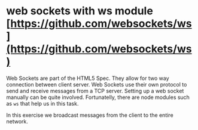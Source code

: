 # web sockets with ws module [https://github.com/websockets/ws](https://github.com/websockets/ws)

Web Sockets are part of the HTML5 Spec. They allow for two way connection between client server. Web Sockets use their own protocol to send and receive messages from a TCP server.
Setting up a web socket manually can be quite involved. Fortunatelly, there are node modules such as `ws` that help us in this task.

In this exercise we broadcast messages from the client to the entire network.
